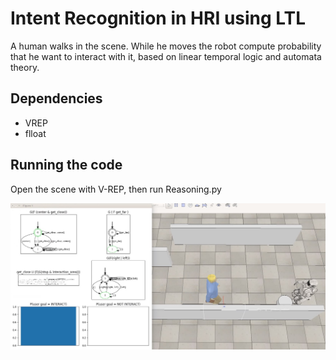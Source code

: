 # Intent Recognition in HRI using LTL

A human walks in the scene. While he moves the robot compute probability that he want to interact with it, based on linear temporal logic and automata theory.

## Dependencies
- VREP
- flloat

## Running the code 
Open the scene with V-REP, then run Reasoning.py

![scene](./images/LTLimpl.jpg)



 
